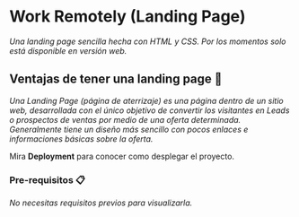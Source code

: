 # Work Remotely (Landing Page)

_Una landing page sencilla hecha con HTML y CSS. Por los momentos solo está disponible en versión web._

## Ventajas de tener una landing page 🚀

_Una Landing Page (página de aterrizaje) es una página dentro de un sitio web, desarrollada con el único objetivo de convertir los visitantes en Leads o prospectos de ventas por medio de una oferta determinada. Generalmente tiene un diseño más sencillo con pocos enlaces e informaciones básicas sobre la oferta._

Mira **Deployment** para conocer como desplegar el proyecto.

### Pre-requisitos 📋

_No necesitas requisitos previos para visualizarla._
 
